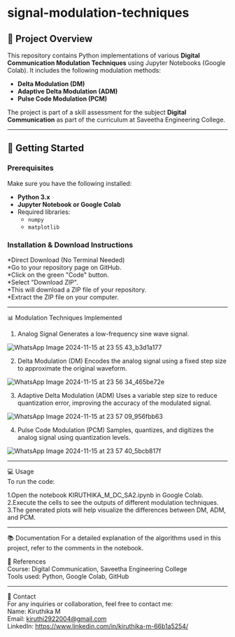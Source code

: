 # signal-modulation-techniques

## 📌 Project Overview
This repository contains Python implementations of various **Digital Communication Modulation Techniques** using Jupyter Notebooks (Google Colab). It includes the following modulation methods:
- **Delta Modulation (DM)**
- **Adaptive Delta Modulation (ADM)**
- **Pulse Code Modulation (PCM)**

The project is part of a skill assessment for the subject **Digital Communication** as part of the curriculum at Saveetha Engineering College.

---

## 🚀 Getting Started

### Prerequisites
Make sure you have the following installed:
- **Python 3.x**
- **Jupyter Notebook or Google Colab**
- Required libraries:
  - `numpy`
  - `matplotlib`

### Installation & Download Instructions

*Direct Download (No Terminal Needed) <br>
*Go to your repository page on GitHub.<br>
*Click on the green "Code" button.<br>
*Select "Download ZIP".<br>
*This will download a ZIP file of your repository.<br>
*Extract the ZIP file on your computer.<br>

---

📊 Modulation Techniques Implemented

1. Analog Signal
Generates a low-frequency sine wave signal.

![WhatsApp Image 2024-11-15 at 23 55 43_b3d1a177](https://github.com/user-attachments/assets/ae94b99c-afea-4202-8592-a32c460c370b)

2. Delta Modulation (DM)
Encodes the analog signal using a fixed step size to approximate the original waveform.

![WhatsApp Image 2024-11-15 at 23 56 34_465be72e](https://github.com/user-attachments/assets/e955bb73-869e-4e41-8b06-b6adf964b857)

3. Adaptive Delta Modulation (ADM)
Uses a variable step size to reduce quantization error, improving the accuracy of the modulated signal.

![WhatsApp Image 2024-11-15 at 23 57 09_956fbb63](https://github.com/user-attachments/assets/219faf5a-9c5a-4a16-a194-96e01d9e0a0d)

4. Pulse Code Modulation (PCM)
Samples, quantizes, and digitizes the analog signal using quantization levels.

![WhatsApp Image 2024-11-15 at 23 57 40_5bcb817f](https://github.com/user-attachments/assets/1b1c202b-b3df-4f53-bf8b-5b538acb0856)

---

💻 Usage<br>
To run the code:<br>

1.Open the notebook KIRUTHIKA_M_DC_SA2.ipynb in Google Colab. <br>
2.Execute the cells to see the outputs of different modulation techniques.<br>
3.The generated plots will help visualize the differences between DM, ADM, and PCM.<br>

---

📚 Documentation
For a detailed explanation of the algorithms used in this project, refer to the comments in the notebook.

🔗 References<br>
Course: Digital Communication, Saveetha Engineering College<br>
Tools used: Python, Google Colab, GitHub<br>

---

📧 Contact<br>
For any inquiries or collaboration, feel free to contact me:<br>
Name: Kiruthika M<br>
Email: kiruthi2922004@gmail.com<br>
LinkedIn: https://www.linkedin.com/in/kiruthika-m-66b1a5254/
